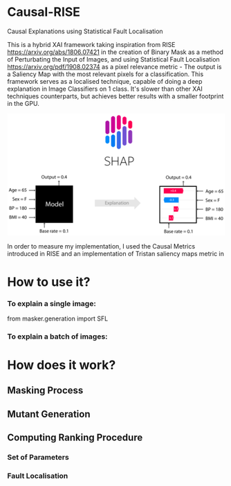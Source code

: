 # Causal-RISE
Causal Explanations using Statistical Fault Localisation

This is a hybrid XAI framework taking inspiration from RISE https://arxiv.org/abs/1806.07421 in the creation of Binary Mask as a method of Perturbating the Input of Images, and using Statistical Fault Localisation https://arxiv.org/pdf/1908.02374 as a pixel relevance metric - The output is a Saliency Map with the most relevant pixels for a classification. This framework serves as a localised technique, capable of doing a deep explanation in Image Classifiers on 1 class. It's slower than other XAI techniques counterparts, but achieves better results with a smaller footprint in the GPU.

<p align="center">
  <img src="https://raw.githubusercontent.com/shap/shap/master/docs/artwork/shap_header.svg" width="800" />
</p>

In order to measure my implementation, I used the Causal Metrics introduced in RISE and an implementation of Tristan saliency maps metric in


# How to use it?
### To explain a single image:

from masker.generation import SFL
### To explain a batch of images:

# How does it work?
## Masking Process

## Mutant Generation

## Computing Ranking Procedure

### Set of Parameters
### Fault Localisation 
